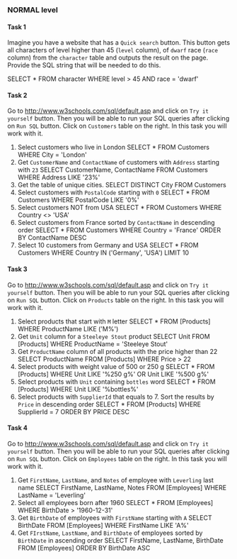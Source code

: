
### NORMAL level
#### Task 1

Imagine you have a website that has a `Quick search` button. This button gets all characters of level higher than 45 (`level` column), of `dwarf` race (`race` column) from the `character` table and outputs the result on the page. Provide the SQL string that will be needed to do this.

SELECT * FROM character WHERE level > 45 AND race = 'dwarf' 

#### Task 2

Go to http://www.w3schools.com/sql/default.asp and click on `Try it yourself` button. Then you will be able to run your SQL queries after clicking on `Run SQL` button. Click on `Customers` table on the right. In this task you will work with it.

1. Select customers who live in London 
SELECT * FROM Customers WHERE City = 'London'
2. Get `CustomerName` and `ContactName` of customers with `Address` starting with `23`
SELECT CustomerName, ContactName FROM Customers WHERE Address LIKE '23%'
3. Get the table of unique cities.
SELECT DISTINCT City FROM Customers
4. Select customers with `PostalCode` starting with `0`
SELECT * FROM Customers WHERE PostalCode LIKE '0%'
5. Select customers NOT from USA
SELECT * FROM Customers WHERE Country <> 'USA'
6. Select customers from France sorted by `ContactName` in descending order
SELECT * FROM Customers WHERE Country = 'France' ORDER BY ContactName DESC
7. Select 10 customers from Germany and USA
SELECT * FROM Customers WHERE Country IN ('Germany', 'USA') LIMIT 10

#### Task 3

Go to http://www.w3schools.com/sql/default.asp and click on `Try it yourself` button. Then you will be able to run your SQL queries after clicking on `Run SQL` button. Click on `Products` table on the right. In this task you will work with it.

1. Select products that start with `M` letter
SELECT * FROM [Products] WHERE ProductName LIKE ('M%')
2. Get `Unit` column for a `Steeleye Stout` product
SELECT Unit FROM [Products] WHERE ProductName = 'Steeleye Stout'
3. Get `ProductName` column of all products with the price higher than 22
SELECT ProductName FROM [Products] WHERE Price > 22
4. Select products with weight value of 500 or 250 g
SELECT * FROM [Products] WHERE Unit LIKE '%250 g%' OR Unit LIKE '%500 g%'
5. Select products with `Unit` containing `bottles` word
SELECT * FROM [Products] WHERE Unit LIKE '%bottles%'
6. Select products with `SupplierId` that equals to 7. Sort the results by `Price` in descending order
SELECT * FROM [Products] WHERE SupplierId = 7 ORDER BY PRICE DESC

#### Task 4

Go to http://www.w3schools.com/sql/default.asp and click on `Try it yourself` button. Then you will be able to run your SQL queries after clicking on `Run SQL` button. Click on `Employees` table on the right. In this task you will work with it.

1. Get `FirstName`, `LastName`, and `Notes` of employee with `Leverling` last name
SELECT FirstName, LastName, Notes FROM [Employees] WHERE LastName = 'Leverling'
2. Select all employees born after 1960
SELECT * FROM [Employees] WHERE BirthDate > '1960-12-31'
3. Get `BirthDate` of employees with `FirstName` starting with `A`
SELECT BirthDate FROM [Employees] WHERE FirstName LIKE 'A%'
4. Get `FIrstName`, `LastName`, and `BirthDate` of employees sorted by `BirthDate` in ascending order
SELECT FirstName, LastName, BirthDate FROM [Employees] ORDER BY BirthDate ASC
